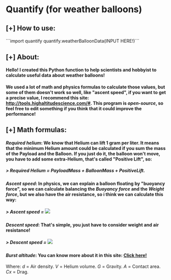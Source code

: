 # Quantify (for weather balloons)
## [+] How to use:
#### 
´´´import quantify
quantify.weatherBalloonData(INPUT HERE!)´´´
## [+] About:
#### Hello! I created this Python function to help scientists and hobbyist to calculate useful data about weather balloons!
#### We used a lot of math and physics formulas to calculate those values, but some of them doesn't work so well, like "ascent speed", if you want to get a precise value, I recommend this site: http://tools.highaltitudescience.com/#. This program is _open-source_, so feel free to edit something if you think that it could improve the performance!
## [+] Math formulas:
#### _Required helium_: We know that Helium can lift 1 gram per liter. It means that the minimum Helium amount could be calculated if you sum the mass of the Payload and the Balloon. If you just do it, the balloon won't move, you have to add some extra-Helium, that's called "Positive Lift", so:
##### > Required Helium = PayloadMass + BalloonMass + PositiveLift.
#### _Ascent speed_: In physics, we can explain a balloon floating by "buoyancy force", so we can calculate balancing the _Buoyancy force_ and the _Weight force_, but we also have the air resistance, so i think we can calculate this way:
##### > Ascent speed = ![](https://i.imgur.com/6KpKbI4.png) 
#### _Descent speed_: That's simple, you just have to consider weight and air resistance!
##### > Descent speed = ![](https://i.imgur.com/54TKmCq.png) 
#### _Burst altitude_: You can know more about it in this site: [Click here!](https://www.launchwithus.org/lwu-blog/2016/6/26/near-space-balloon-burst-altitude-calculator-sceience)


Where: _d_ = Air density. _V_ = Helium volume. _G_ = Gravity. _A_ = Contact area. _Cx_ = Drag.

